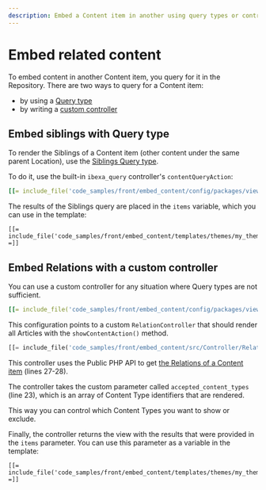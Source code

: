 ```yaml
---
description: Embed a Content item in another using query types or controllers.
---
```


# Embed related content

To embed content in another Content item, you query for it in the Repository.
There are two ways to query for a Content item:

- by using a [Query type](#embed-siblings-with-query-type)
- by writing a [custom controller](#embed-relations-with-a-custom-controller)

## Embed siblings with Query type

To render the Siblings of a Content item (other content under the same parent Location), use the [Siblings Query type](../queries_and_controllers/built-in_query_types.md#siblings).

To do it, use the built-in `ibexa_query` controller's `contentQueryAction`:

``` yaml
[[= include_file('code_samples/front/embed_content/config/packages/views.yaml', 8, 23) =]]
```

The results of the Siblings query are placed in the `items` variable, which you can use in the template:

``` html+twig
[[= include_file('code_samples/front/embed_content/templates/themes/my_theme/full/blog_post.html.twig') =]]
```

## Embed Relations with a custom controller

You can use a custom controller for any situation where Query types are not sufficient.

``` yaml
[[= include_file('code_samples/front/embed_content/config/packages/views.yaml', 23, 30) =]]
```

This configuration points to a custom `RelationController` that should render all Articles with the `showContentAction()` method.

``` php hl_lines="23 27 28"
[[= include_file('code_samples/front/embed_content/src/Controller/RelationController.php') =]]
```

This controller uses the Public PHP API to get [the Relations of a Content item](../../../api/public_php_api_browsing.md#relations) (lines 27-28).

The controller takes the custom parameter called `accepted_content_types` (line 23),
which is an array of Content Type identifiers that are rendered.

This way you can control which Content Types you want to show or exclude.

Finally, the controller returns the view with the results that were provided in the `items` parameter.
You can use this parameter as a variable in the template:

``` html+twig
[[= include_file('code_samples/front/embed_content/templates/themes/my_theme/full/article.html.twig') =]]
```
